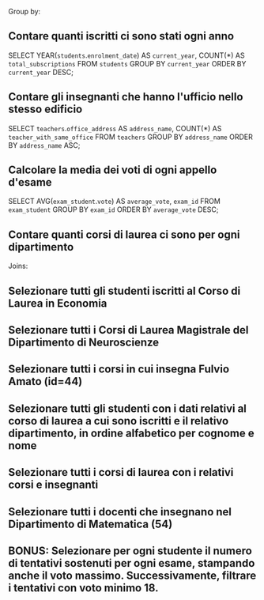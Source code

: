 

Group by:

## Contare quanti iscritti ci sono stati ogni anno

SELECT YEAR(`students`.`enrolment_date`) AS `current_year`, 
COUNT(*) AS `total_subscriptions` FROM `students` 
GROUP BY `current_year`
ORDER BY `current_year` DESC;


## Contare gli insegnanti che hanno l'ufficio nello stesso edificio

SELECT `teachers`.`office_address` AS `address_name`,
COUNT(*) AS `teacher_with_same_office` FROM `teachers`
GROUP BY `address_name`
ORDER BY `address_name` ASC;

## Calcolare la media dei voti di ogni appello d'esame

SELECT AVG(`exam_student`.`vote`) AS `average_vote`, `exam_id` FROM `exam_student`
GROUP BY `exam_id`
ORDER BY `average_vote` DESC;

## Contare quanti corsi di laurea ci sono per ogni dipartimento


Joins:


## Selezionare tutti gli studenti iscritti al Corso di Laurea in Economia

## Selezionare tutti i Corsi di Laurea Magistrale del Dipartimento di Neuroscienze

## Selezionare tutti i corsi in cui insegna Fulvio Amato (id=44)

## Selezionare tutti gli studenti con i dati relativi al corso di laurea a cui sono iscritti e il relativo dipartimento, in ordine alfabetico per cognome e nome

## Selezionare tutti i corsi di laurea con i relativi corsi e insegnanti

## Selezionare tutti i docenti che insegnano nel Dipartimento di Matematica (54)

## BONUS: Selezionare per ogni studente il numero di tentativi sostenuti per ogni esame, stampando anche il voto massimo. Successivamente, filtrare i tentativi con voto minimo 18.